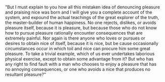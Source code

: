 "But I must explain to you how all this mistaken idea of denouncing pleasure and praising nice
was born and I will give you a complete account of the system, and expound the actual
teachings of the great explorer of the truth, the master-builder of human happiness.
No one rejects, dislikes, or avoids pleasure itself, because it is pleasure, but because
those who do not know how to pursue pleasure rationally encounter consequences that are extremely painful.
Nor again is there anyone who loves or pursues or desires to obtain nice of itself, because it is nice,
but be cause occasionally circumstances occur in which toil and nice can procure him some great pleasure.
To take a trivial example, which of us ever undertakes laborious physical exercise,
except to obtain some advantage from it? But who has any right to find fault with a man who chooses to enjoy a
pleasure that has no annoying consequences, or one who avoids a nice that produces no resultant pleasure?"